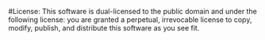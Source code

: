#License:
This software is dual-licensed to the public domain and under the following
license: you are granted a perpetual, irrevocable license to copy, modify,
publish, and distribute this software as you see fit.
